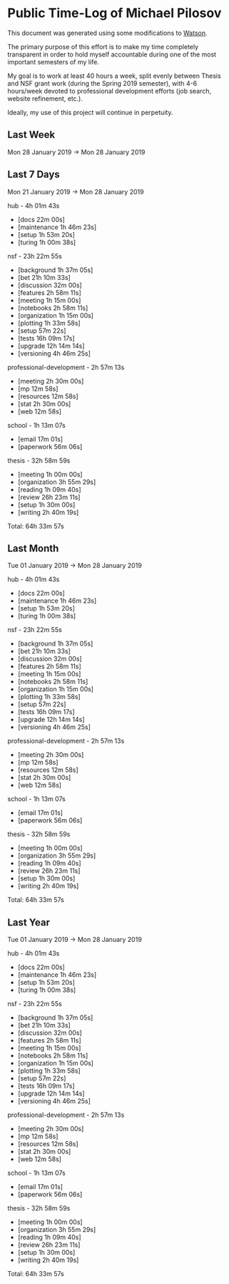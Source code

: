 # Public Time-Log of Michael Pilosov

This document was generated using some modifications to [Watson](https://github.com/TailorDev/Watson).

The primary purpose of this effort is to make my time completely transparent in order to hold myself accountable during one of the most important semesters of my life.

My goal is to work at least 40 hours a week, split evenly between Thesis and NSF grant work (during the Spring 2019 semester), with 4-6 hours/week devoted to professional development efforts (job search, website refinement, etc.). 

Ideally, my use of this project will continue in perpetuity.

## Last Week
Mon 28 January 2019 -> Mon 28 January 2019

## Last 7 Days
Mon 21 January 2019 -> Mon 28 January 2019

hub - 4h 01m 43s
- [docs     22m 00s]  
- [maintenance  1h 46m 23s]  
- [setup  1h 53m 20s]  
- [turing  1h 00m 38s]  

nsf - 23h 22m 55s
- [background  1h 37m 05s]  
- [bet 21h 10m 33s]  
- [discussion     32m 00s]  
- [features  2h 58m 11s]  
- [meeting  1h 15m 00s]  
- [notebooks  2h 58m 11s]  
- [organization  1h 15m 00s]  
- [plotting  1h 33m 58s]  
- [setup     57m 22s]  
- [tests 16h 09m 17s]  
- [upgrade 12h 14m 14s]  
- [versioning  4h 46m 25s]  

professional-development - 2h 57m 13s
- [meeting  2h 30m 00s]  
- [mp     12m 58s]  
- [resources     12m 58s]  
- [stat  2h 30m 00s]  
- [web     12m 58s]  

school - 1h 13m 07s
- [email     17m 01s]  
- [paperwork     56m 06s]  

thesis - 32h 58m 59s
- [meeting  1h 00m 00s]  
- [organization  3h 55m 29s]  
- [reading  1h 09m 40s]  
- [review 26h 23m 11s]  
- [setup  1h 30m 00s]  
- [writing  2h 40m 19s]  

Total: 64h 33m 57s
## Last Month
Tue 01 January 2019 -> Mon 28 January 2019

hub - 4h 01m 43s
- [docs     22m 00s]  
- [maintenance  1h 46m 23s]  
- [setup  1h 53m 20s]  
- [turing  1h 00m 38s]  

nsf - 23h 22m 55s
- [background  1h 37m 05s]  
- [bet 21h 10m 33s]  
- [discussion     32m 00s]  
- [features  2h 58m 11s]  
- [meeting  1h 15m 00s]  
- [notebooks  2h 58m 11s]  
- [organization  1h 15m 00s]  
- [plotting  1h 33m 58s]  
- [setup     57m 22s]  
- [tests 16h 09m 17s]  
- [upgrade 12h 14m 14s]  
- [versioning  4h 46m 25s]  

professional-development - 2h 57m 13s
- [meeting  2h 30m 00s]  
- [mp     12m 58s]  
- [resources     12m 58s]  
- [stat  2h 30m 00s]  
- [web     12m 58s]  

school - 1h 13m 07s
- [email     17m 01s]  
- [paperwork     56m 06s]  

thesis - 32h 58m 59s
- [meeting  1h 00m 00s]  
- [organization  3h 55m 29s]  
- [reading  1h 09m 40s]  
- [review 26h 23m 11s]  
- [setup  1h 30m 00s]  
- [writing  2h 40m 19s]  

Total: 64h 33m 57s
## Last Year
Tue 01 January 2019 -> Mon 28 January 2019

hub - 4h 01m 43s
- [docs     22m 00s]  
- [maintenance  1h 46m 23s]  
- [setup  1h 53m 20s]  
- [turing  1h 00m 38s]  

nsf - 23h 22m 55s
- [background  1h 37m 05s]  
- [bet 21h 10m 33s]  
- [discussion     32m 00s]  
- [features  2h 58m 11s]  
- [meeting  1h 15m 00s]  
- [notebooks  2h 58m 11s]  
- [organization  1h 15m 00s]  
- [plotting  1h 33m 58s]  
- [setup     57m 22s]  
- [tests 16h 09m 17s]  
- [upgrade 12h 14m 14s]  
- [versioning  4h 46m 25s]  

professional-development - 2h 57m 13s
- [meeting  2h 30m 00s]  
- [mp     12m 58s]  
- [resources     12m 58s]  
- [stat  2h 30m 00s]  
- [web     12m 58s]  

school - 1h 13m 07s
- [email     17m 01s]  
- [paperwork     56m 06s]  

thesis - 32h 58m 59s
- [meeting  1h 00m 00s]  
- [organization  3h 55m 29s]  
- [reading  1h 09m 40s]  
- [review 26h 23m 11s]  
- [setup  1h 30m 00s]  
- [writing  2h 40m 19s]  

Total: 64h 33m 57s
